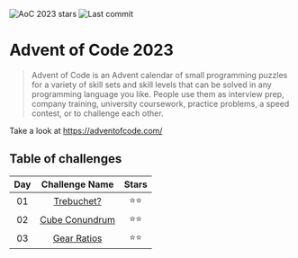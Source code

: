 ![AoC 2023 stars](https://img.shields.io/badge/dynamic/json?url=https://raw.githubusercontent.com/FranciscoTorreblanca/advent-of-code-2023/main/stars.json&query=total&logo=adventofcode&label=2023)
![Last commit](https://img.shields.io/github/last-commit/FranciscoTorreblanca/advent-of-code-2023)

# Advent of Code 2023

> Advent of Code is an Advent calendar of small programming puzzles for a variety of skill sets and
> skill levels that can be solved in any programming language you like. People use them as interview
> prep, company training, university coursework, practice problems, a speed contest, or to challenge
> each other.

Take a look at <https://adventofcode.com/>

## Table of challenges

Day | Challenge Name | Stars |
:-:| :-: | :-: |
01 | [Trebuchet?](Day01) | ⭐️⭐️ |
02 | [Cube Conundrum](Day02) | ⭐️⭐️ |
03 | [Gear Ratios](Day03) | ⭐️⭐️ |
